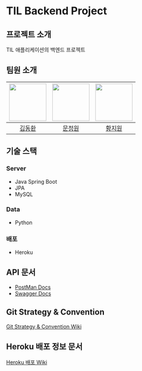 # TIL Backend Project

## 프로젝트 소개
TIL 애플리케이션의 백엔드 프로젝트

## 팀원 소개
| [<img src="https://github.com/gidskql6671.png" width="100px">](https://github.com/gidskql6671) | [<img src="https://github.com/gaarden.png" width="100px">](https://github.com/gaarden) | [<img src="https://github.com/JiwonHwang01.png" width="100px">](https://github.com/JiwonHwang01) |
| :----: | :----: | :----: |
|[김동환](https://github.com/gidskql6671) | [문정원](https://github.com/gaarden) | [황지원](https://github.com/JiwonHwang01) |

## 기술 스택
### Server
- Java Spring Boot
- JPA
- MySQL
### Data
- Python

### 배포
- Heroku

## API 문서
- [PostMan Docs](https://documenter.getpostman.com/view/13315664/UyxdJogT)
- [Swagger Docs](https://gdsc-knu-til.herokuapp.com/swagger-ui/index.html)

## Git Strategy & Convention
[Git Strategy & Convention Wiki](https://github.com/GDSC-KNU/TIL-Backend/wiki/Git-Strategy-&-Convention-Wiki)

## Heroku 배포 정보 문서
[Heroku 배포 Wiki](https://github.com/GDSC-KNU/TIL-Backend/wiki/Heroku-%EB%B0%B0%ED%8F%AC)